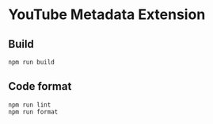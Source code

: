 # YouTube Metadata Extension

## Build

```shell
npm run build
```

## Code format

```shell
npm run lint
npm run format
```
